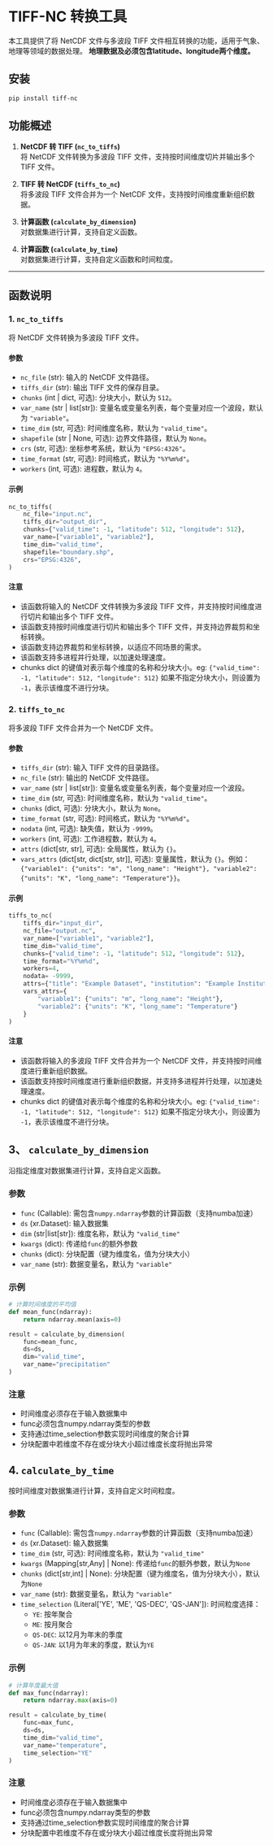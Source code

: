 # TIFF-NC 转换工具

本工具提供了将 NetCDF 文件与多波段 TIFF 文件相互转换的功能，适用于气象、地理等领域的数据处理。
**地理数据及必须包含latitude、longitude两个维度。**
## 安装
```bash
pip install tiff-nc
```

## 功能概述

1. **NetCDF 转 TIFF (`nc_to_tiffs`)**  
   将 NetCDF 文件转换为多波段 TIFF 文件，支持按时间维度切片并输出多个 TIFF 文件。

2. **TIFF 转 NetCDF (`tiffs_to_nc`)**  
   将多波段 TIFF 文件合并为一个 NetCDF 文件，支持按时间维度重新组织数据。

3. **计算函数 (`calculate_by_dimension`)**  
   对数据集进行计算，支持自定义函数。

4. **计算函数 (`calculate_by_time`)**  
   对数据集进行计算，支持自定义函数和时间粒度。
---

## 函数说明

### 1. `nc_to_tiffs`

将 NetCDF 文件转换为多波段 TIFF 文件。

#### 参数
- `nc_file` (str): 输入的 NetCDF 文件路径。
- `tiffs_dir` (str): 输出 TIFF 文件的保存目录。
- `chunks` (int | dict, 可选): 分块大小，默认为 `512`。
- `var_name` (str | list[str]): 变量名或变量名列表，每个变量对应一个波段，默认为 `"variable"`。
- `time_dim` (str, 可选): 时间维度名称，默认为 `"valid_time"`。
- `shapefile` (str | None, 可选): 边界文件路径，默认为 `None`。
- `crs` (str, 可选): 坐标参考系统，默认为 `"EPSG:4326"`。
- `time_format` (str, 可选): 时间格式，默认为 `"%Y%m%d"`。
- `workers` (int, 可选): 进程数，默认为 `4`。

#### 示例
```python
nc_to_tiffs(
    nc_file="input.nc",
    tiffs_dir="output_dir",
    chunks={"valid_time": -1, "latitude": 512, "longitude": 512},
    var_name=["variable1", "variable2"],
    time_dim="valid_time",
    shapefile="boundary.shp",
    crs="EPSG:4326",
)
```

#### 注意
- 该函数将输入的 NetCDF 文件转换为多波段 TIFF 文件，并支持按时间维度进行切片和输出多个 TIFF 文件。
- 该函数支持按时间维度进行切片和输出多个 TIFF 文件，并支持边界裁剪和坐标转换。
- 该函数支持边界裁剪和坐标转换，以适应不同场景的需求。
- 该函数支持多进程并行处理，以加速处理速度。
- chunks dict 的键值对表示每个维度的名称和分块大小。eg: `{"valid_time": -1, "latitude": 512, "longitude": 512}` 
   如果不指定分块大小，则设置为 `-1`，表示该维度不进行分块。

### 2. `tiffs_to_nc`

将多波段 TIFF 文件合并为一个 NetCDF 文件。

#### 参数
- `tiffs_dir` (str): 输入 TIFF 文件的目录路径。
- `nc_file` (str): 输出的 NetCDF 文件路径。
- `var_name` (str | list[str]): 变量名或变量名列表，每个变量对应一个波段。
- `time_dim` (str, 可选): 时间维度名称，默认为 `"valid_time"`。
- `chunks` (dict, 可选): 分块大小，默认为 `None`。
- `time_format` (str, 可选): 时间格式，默认为 `"%Y%m%d"`。
- `nodata` (int, 可选): 缺失值，默认为 `-9999`。
- `workers` (int, 可选): 工作进程数，默认为 `4`。
- `attrs` (dict[str, str], 可选): 全局属性，默认为 `{}`。
- `vars_attrs` (dict[str, dict[str, str]], 可选): 变量属性，默认为 `{}`。例如：`{"variable1": {"units": "m", "long_name": "Height"}, "variable2": {"units": "K", "long_name": "Temperature"}}`。

#### 示例
```python
tiffs_to_nc(
    tiffs_dir="input_dir",
    nc_file="output.nc",
    var_name=["variable1", "variable2"],
    time_dim="valid_time",
    chunks={"valid_time": -1, "latitude": 512, "longitude": 512},
    time_format="%Y%m%d",
    workers=4,
    nodata= -9999,
    attrs={"title": "Example Dataset", "institution": "Example Institution"},
    vars_attrs={
        "variable1": {"units": "m", "long_name": "Height"},
        "variable2": {"units": "K", "long_name": "Temperature"}
    }
)
```
#### 注意
- 该函数将输入的多波段 TIFF 文件合并为一个 NetCDF 文件，并支持按时间维度进行重新组织数据。
- 该函数支持按时间维度进行重新组织数据，并支持多进程并行处理，以加速处理速度。
- chunks dict 的键值对表示每个维度的名称和分块大小。eg: `{"valid_time": -1, "latitude": 512, "longitude": 512}` 
  如果不指定分块大小，则设置为 `-1`，表示该维度不进行分块。

## 3、 `calculate_by_dimension`

沿指定维度对数据集进行计算，支持自定义函数。

### 参数
- `func` (Callable): 需包含`numpy.ndarray`参数的计算函数（支持numba加速）
- `ds` (xr.Dataset): 输入数据集
- `dim` (str|list[str]): 维度名称，默认为 `"valid_time"`
- `kwargs` (dict): 传递给`func`的额外参数
- `chunks` (dict): 分块配置（键为维度名，值为分块大小）
- `var_name` (str): 数据变量名，默认为 `"variable"`

### 示例
```python
# 计算时间维度的平均值
def mean_func(ndarray):
    return ndarray.mean(axis=0)

result = calculate_by_dimension(
    func=mean_func,
    ds=ds,
    dim="valid_time",
    var_name="precipitation"
)
```

### 注意
- 时间维度必须存在于输入数据集中
- func必须包含numpy.ndarray类型的参数
- 支持通过time_selection参数实现时间维度的聚合计算
- 分块配置中若维度不存在或分块大小超过维度长度将抛出异常



## 4. `calculate_by_time`

按时间维度对数据集进行计算，支持自定义时间粒度。

### 参数
- `func` (Callable): 需包含`numpy.ndarray`参数的计算函数（支持numba加速）
- `ds` (xr.Dataset): 输入数据集
- `time_dim` (str, 可选): 时间维度名称，默认为 `"valid_time"`
- `kwargs` (Mapping[str,Any] | None): 传递给`func`的额外参数，默认为`None`
- `chunks` (dict[str,int] | None): 分块配置（键为维度名，值为分块大小），默认为`None`
- `var_name` (str): 数据变量名，默认为 `"variable"`
- `time_selection` (Literal['YE', 'ME', 'QS-DEC', 'QS-JAN']): 时间粒度选择：
  - `YE`: 按年聚合
  - `ME`: 按月聚合
  - `QS-DEC`: 以12月为年末的季度
  - `QS-JAN`: 以1月为年末的季度，默认为`YE`

### 示例
```python
# 计算年度最大值
def max_func(ndarray):
    return ndarray.max(axis=0)

result = calculate_by_time(
    func=max_func,
    ds=ds,
    time_dim="valid_time",
    var_name="temperature",
    time_selection="YE"
)
```
### 注意
- 时间维度必须存在于输入数据集中
- func必须包含numpy.ndarray类型的参数
- 支持通过time_selection参数实现时间维度的聚合计算
- 分块配置中若维度不存在或分块大小超过维度长度将抛出异常